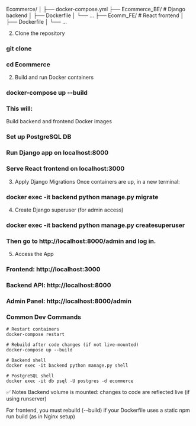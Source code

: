 Ecommerce/
│
├── docker-compose.yml
├── Ecommerce_BE/        # Django backend
│   ├── Dockerfile
│   └── ...
├── Ecomm_FE/            # React frontend
│   ├── Dockerfile
│   └── ...


2. Clone the repository
### git clone <repo-url>
### cd Ecommerce

2. Build and run Docker containers
### docker-compose up --build

### This will:

Build backend and frontend Docker images

### Set up PostgreSQL DB

### Run Django app on localhost:8000

### Serve React frontend on localhost:3000

3. Apply Django Migrations
Once containers are up, in a new terminal:

### docker exec -it backend python manage.py migrate

4. Create Django superuser (for admin access)
### docker exec -it backend python manage.py createsuperuser
### Then go to http://localhost:8000/admin and log in.

5. Access the App
### Frontend: http://localhost:3000

### Backend API: http://localhost:8000

### Admin Panel: http://localhost:8000/admin

### Common Dev Commands
```
# Restart containers
docker-compose restart

# Rebuild after code changes (if not live-mounted)
docker-compose up --build

# Backend shell
docker exec -it backend python manage.py shell

# PostgreSQL shell
docker exec -it db psql -U postgres -d ecommerce
```
✅ Notes
Backend volume is mounted: changes to code are reflected live (if using runserver)

For frontend, you must rebuild (--build) if your Dockerfile uses a static npm run build (as in Nginx setup)



